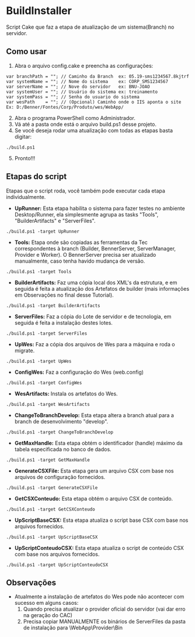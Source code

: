 # BuildInstaller

Script Cake que faz a etapa de atualização de um sistema(Branch) no servidor.

## Como usar
1. Abra o arquivo config.cake e preencha as configurações:
```
var branchPath = ""; // Caminho da Branch  ex: 05.19-sms1234567.8kjtrf
var systemName = ""; // Nome do sistema    ex: CORP_SMS1234567
var serverName = ""; // Nove do servidor   ex: BNU-JOAO
var systemUser = ""; // Usuário do sistema ex: treinamento
var systemPass = ""; // Senha do usuario do sistema
var wesPath    = ""; // (Opcional) Caminho onde o IIS aponta o site Ex: D:/Benner/Fontes/Corp/Produto/wes/WebApp/
```

2. Abra o programa PowerShell como Administrador.
3. Vá até a pasta onde está o arquivo build.ps1 desse projeto.
4. Se você deseja rodar uma atualização com todas as etapas basta digitar:
```
./build.ps1
```
5. Pronto!!!


## Etapas do script
Etapas que o script roda, você também pode executar cada etapa individualmente.
- **UpRunner:** Esta etapa habilita o sistema para fazer testes no ambiente Desktop/Runner, ela simplesmente agrupa as tasks "Tools", "BuilderArtifacts" e "ServerFiles".
```
./build.ps1 -target UpRunner
```
- **Tools:** Etapa onde são copiadas as ferramentas da Tec correspondentes à branch (Builder, BennerServer, ServerManager, Provider e Worker). O BennerServer precisa ser atualizado manualmente, caso tenha havido mudança de versão.
```
./build.ps1 -target Tools
```
- **BuilderArtifacts:** Faz uma cópia local dos XML's da estrutura, e em seguida é feita a atualização dos Artefatos de builder (mais informações em Observações no final desse Tutorial).
```
./build.ps1 -target BuilderArtifacts
```
- **ServerFiles:** Faz a cópia do Lote de servidor e de tecnologia, em seguida é feita a instalação destes lotes. 
```
./build.ps1 -target ServerFiles
```
- **UpWes:** Faz a cópia dos arquivos de Wes para a máquina e roda o migrate.
```
./build.ps1 -target UpWes
```
- **ConfigWes:** Faz a configuração do Wes (web.config)
```
./build.ps1 -target ConfigWes
```
- **WesArtifacts:** Instala os artefatos do Wes.
```
./build.ps1 -target WesArtifacts
```


- **ChangeToBranchDevelop:** Esta etapa altera a branch atual para a branch de desenvolvimento "develop".
```
./build.ps1 -target ChangeToBranchDevelop
```

- **GetMaxHandle:** Esta etapa obtém o identificador (handle) máximo da tabela especificada no banco de dados.
```
./build.ps1 -target GetMaxHandle
```

- **GenerateCSXFile:** Esta etapa gera um arquivo CSX com base nos arquivos de configuração fornecidos.
```
./build.ps1 -target GenerateCSXFile
```

- **GetCSXConteudo:** Esta etapa obtém o arquivo CSX de conteúdo.
```
./build.ps1 -target GetCSXConteudo
```

- **UpScriptBaseCSX:** Esta etapa atualiza o script base CSX com base nos arquivos fornecidos.
```
./build.ps1 -target UpScriptBaseCSX
```

- **UpScriptConteudoCSX:** Esta etapa atualiza o script de conteúdo CSX com base nos arquivos fornecidos.
```
./build.ps1 -target UpScriptConteudoCSX
```



## Observações
- Atualmente a instalação de artefatos do Wes pode não acontecer com sucesso em alguns casos:
  1. Quando precisa atualizar o provider oficial do servidor (vai dar erro na geração do CAC)
  2. Precisa copiar MANUALMENTE os binários de ServerFiles da pasta de instalação para \WebApp\Provider\Bin
